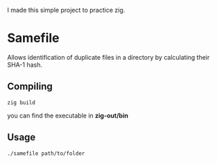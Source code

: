 I made this simple project to practice zig.

# Samefile

Allows identification of duplicate files in a directory by calculating their SHA-1 hash.

## Compiling

```
zig build
```

you can find the executable in **zig-out/bin**

## Usage

```
./samefile path/to/folder
```
